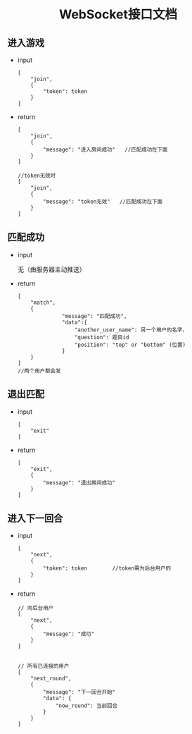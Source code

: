 <h1 align="center">WebSocket接口文档</h1>

## 进入游戏
- input

      [
          "join",
          {
              "token": token
          }
      ]
      
- return

      [
          "join",
          {
              "message": "进入房间成功"   //匹配成功在下面
          }
      ]
      
      //token无效时
      [
          "join",
          {
              "message": "token无效"   //匹配成功在下面
          }
      ]
      
## 匹配成功
* input

  无（由服务器主动推送）
    
- return

      [
          "match",
          {
                    "message": "匹配成功",
                    "data":{
                        "another_user_name": 另一个用户的名字，
                        "question": 题目id
                        "position": "top" or "bottom" (位置)
                    }
          }
      ]
      //两个用户都会发
      
## 退出匹配
- input

      [
          "exit"
      ]
      
- return      
      
      [
          "exit",
          {
              "message": "退出房间成功"
          }
      ]
      
      
## 进入下一回合
- input

      [
          "next",
          {
              "token": token        //token需为后台用户的
          }
      ]
      
      
- return
        
        
      // 向后台用户
      [
          "next",
          {
              "message": "成功"
          }
      ]
      
      
      // 所有已连接的用户
      [
          "next_round",
          {
              "message": "下一回合开始"
              "data": {
                  "now_round": 当前回合
              }
          }
      ]             
 